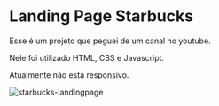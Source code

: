 # Landing Page Starbucks

Esse é um projeto que peguei de um canal no youtube.

Nele foi utilizado HTML, CSS e Javascript.

Atualmente não está responsivo.

![starbucks-landingpage](https://user-images.githubusercontent.com/68472772/185150836-ce55e4e6-62f8-493d-b0b7-57fb97653bca.gif)
